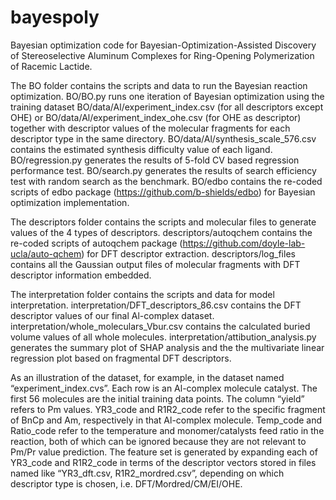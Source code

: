 # bayespoly
Bayesian optimization code for Bayesian-Optimization-Assisted Discovery of Stereoselective Aluminum Complexes for Ring-Opening Polymerization of Racemic Lactide. 

The BO folder contains the scripts and data to run the Bayesian reaction optimization. BO/BO.py runs one iteration of Bayesian optimization using the training dataset BO/data/Al/experiment_index.csv (for all descriptors except OHE) or BO/data/Al/experiment_index_ohe.csv (for OHE as descriptor) together with descriptor values of the molecular fragments for each descriptor type in the same directory. BO/data/Al/synthesis_scale_576.csv contains the estimated synthesis difficulty value of each ligand. BO/regression.py generates the results of 5-fold CV based regression performance test. BO/search.py generates the results of search efficiency test with random search as the benchmark. BO/edbo contains the re-coded scripts of edbo package (https://github.com/b-shields/edbo) for Bayesian optimization implementation.

The descriptors folder contains the scripts and molecular files to generate values of the 4 types of descriptors. descriptors/autoqchem contains the re-coded scripts of autoqchem package (https://github.com/doyle-lab-ucla/auto-qchem) for DFT descriptor extraction. descriptors/log_files contains all the Gaussian output files of molecular fragments with DFT descriptor information embedded.

The interpretation folder contains the scripts and data for model interpretation. interpretation/DFT_descriptors_86.csv contains the DFT descriptor values of our final Al-complex dataset. interpretation/whole_moleculars_Vbur.csv contains the calculated buried volume values of all whole molecules. interpretation/attibution_analysis.py generates the summary plot of SHAP analysis and the the multivariate linear regression plot based on fragmental DFT descriptors.    

As an illustration of the dataset, for example, in the dataset named “experiment_index.cvs”. Each row is an Al-complex molecule catalyst. The first 56 molecules are the initial training data points. The column “yield” refers to Pm values. YR3_code and R1R2_code refer to the specific fragment of BnCp and Am, respectively in that Al-complex molecule. Temp_code and Ratio_code refer to the temperature and monomer/catalysts feed ratio in the reaction, both of which can be ignored because they are not relevant to Pm/Pr value prediction. The feature set is generated by expanding each of YR3_code and R1R2_code in terms of the descriptor vectors stored in files named like “YR3_dft.csv, R1R2_mordred.csv”, depending on which descriptor type is chosen, i.e. DFT/Mordred/CM/EI/OHE.




